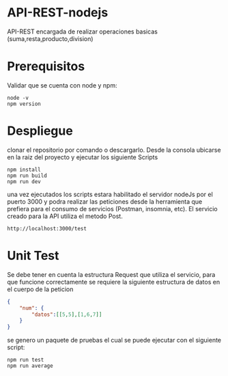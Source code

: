 # API-REST-nodejs
API-REST encargada de realizar operaciones basicas (suma,resta,producto,division)

# Prerequisitos

Validar que se cuenta con node y npm:
```
node -v
npm version
```

# Despliegue

clonar el repositorio por comando o descargarlo. Desde la consola ubicarse en la raiz del proyecto y ejecutar los siguiente Scripts

```
npm install
npm run build
npm run dev
```
una vez ejecutados los scripts estara habilitado el servidor nodeJs por el puerto 3000 y podra realizar las peticiones desde la herramienta que prefiera para el consumo de servicios (Postman, insomnia, etc). El servicio creado para la API utiliza el metodo Post.

```
http://localhost:3000/test
```

# Unit Test

Se debe tener en cuenta la estructura Request que utiliza el servicio, para que funcione correctamente se requiere la siguiente estructura de datos en el cuerpo de la peticion

```Json
{
	"num": {
		"datos":[[5,5],[1,6,7]]
	}
}
```

se genero un paquete de pruebas el cual se puede ejecutar con el siguiente script:
```
npm run test
npm run average
```
